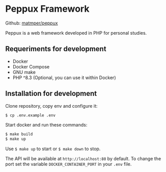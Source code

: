 # Peppux Framework

Github: [matmper/peppux](https://github.com/matmper/peppux)

Peppux is a web framework developed in PHP for personal studies.

## Requeriments for development

- Docker
- Docker Compose
- GNU make
- PHP ^8.3 (Optional, you can use it within Docker)

## Installation for development

Clone repository, copy env and configure it:
```bash
$ cp .env.example .env
```

Start docker and run these commands:
```bash
$ make build
$ make up
```

Use `$ make up` to start or `$ make down` to stop.

The API will be available at `http://localhost:80` by default.
To change the port set the variable `DOCKER_CONTAINER_PORT` in your `.env` file.
